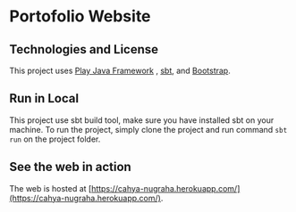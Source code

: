 # Portofolio Website

## Technologies and License
This project uses [Play Java Framework](https://www.playframework.com/)
, [sbt](https://www.scala-sbt.org/), and [Bootstrap](https://getbootstrap.com/).

## Run in Local
This project use sbt build tool, make sure you have installed sbt on your machine.
To run the project, simply clone the project and run command ```sbt run``` on the project folder.

## See the web in action
The web is hosted at [https://cahya-nugraha.herokuapp.com/](https://cahya-nugraha.herokuapp.com/).
